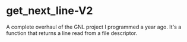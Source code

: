 # get_next_line-V2
A complete overhaul of the GNL project I programmed a year ago. It's a function that returns a line read from a file descriptor.

